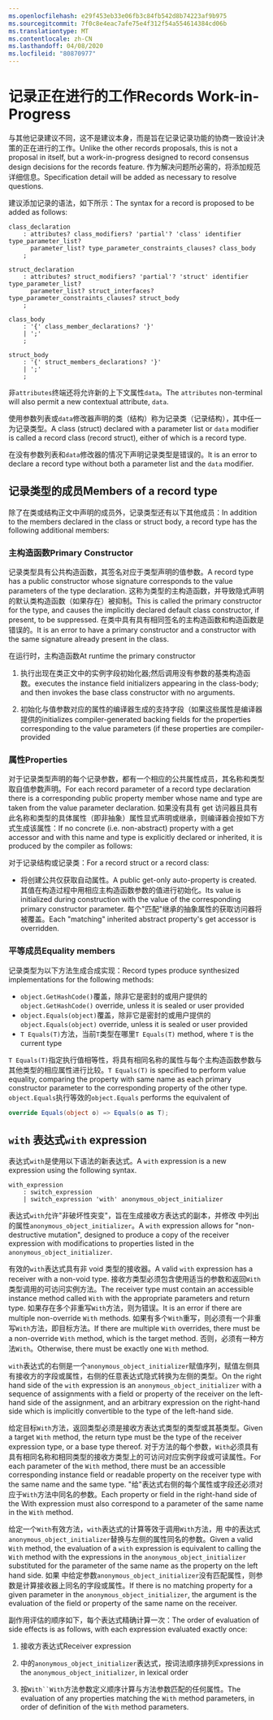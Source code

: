 ```yaml
---
ms.openlocfilehash: e29f453eb33e06fb3c84fb542d8b74223af9b975
ms.sourcegitcommit: 7f0c8e4eac7afe75e4f312f54a554614384cd06b
ms.translationtype: MT
ms.contentlocale: zh-CN
ms.lasthandoff: 04/08/2020
ms.locfileid: "80870977"
---
```

# <a name="records-work-in-progress"></a><span data-ttu-id="5f75b-101">记录正在进行的工作</span><span class="sxs-lookup"><span data-stu-id="5f75b-101">Records Work-in-Progress</span></span>

<span data-ttu-id="5f75b-102">与其他记录建议不同，这不是建议本身，而是旨在记录记录功能的协商一致设计决策的正在进行的工作。</span><span class="sxs-lookup"><span data-stu-id="5f75b-102">Unlike the other records proposals, this is not a proposal in itself, but a work-in-progress designed to record consensus design decisions for the records feature.</span></span> <span data-ttu-id="5f75b-103">作为解决问题所必需的，将添加规范详细信息。</span><span class="sxs-lookup"><span data-stu-id="5f75b-103">Specification detail will be added as necessary to resolve questions.</span></span>

<span data-ttu-id="5f75b-104">建议添加记录的语法，如下所示：</span><span class="sxs-lookup"><span data-stu-id="5f75b-104">The syntax for a record is proposed to be added as follows:</span></span>

```antlr
class_declaration
    : attributes? class_modifiers? 'partial'? 'class' identifier type_parameter_list?
      parameter_list? type_parameter_constraints_clauses? class_body
    ;

struct_declaration
    : attributes? struct_modifiers? 'partial'? 'struct' identifier type_parameter_list?
      parameter_list? struct_interfaces? type_parameter_constraints_clauses? struct_body
    ;

class_body
    : '{' class_member_declarations? '}'
    | ';'
    ;

struct_body
    : '{' struct_members_declarations? '}'
    | ';'
    ;
```

<span data-ttu-id="5f75b-105">非`attributes`终端还将允许新的上下文属性`data`。</span><span class="sxs-lookup"><span data-stu-id="5f75b-105">The `attributes` non-terminal will also permit a new contextual attribute, `data`.</span></span>

<span data-ttu-id="5f75b-106">使用参数列表或`data`修改器声明的类（结构）称为记录类（记录结构），其中任一为记录类型。</span><span class="sxs-lookup"><span data-stu-id="5f75b-106">A class (struct) declared with a parameter list or `data` modifier is called a record class (record struct), either of which is a record type.</span></span>

<span data-ttu-id="5f75b-107">在没有参数列表和`data`修改器的情况下声明记录类型是错误的。</span><span class="sxs-lookup"><span data-stu-id="5f75b-107">It is an error to declare a record type without both a parameter list and the `data` modifier.</span></span>

## <a name="members-of-a-record-type"></a><span data-ttu-id="5f75b-108">记录类型的成员</span><span class="sxs-lookup"><span data-stu-id="5f75b-108">Members of a record type</span></span>

<span data-ttu-id="5f75b-109">除了在类或结构正文中声明的成员外，记录类型还有以下其他成员：</span><span class="sxs-lookup"><span data-stu-id="5f75b-109">In addition to the members declared in the class or struct body, a record type has the following additional members:</span></span>

### <a name="primary-constructor"></a><span data-ttu-id="5f75b-110">主构造函数</span><span class="sxs-lookup"><span data-stu-id="5f75b-110">Primary Constructor</span></span>

<span data-ttu-id="5f75b-111">记录类型具有公共构造函数，其签名对应于类型声明的值参数。</span><span class="sxs-lookup"><span data-stu-id="5f75b-111">A record type has a public constructor whose signature corresponds to the value parameters of the type declaration.</span></span> <span data-ttu-id="5f75b-112">这称为类型的主构造函数，并导致隐式声明的默认类构造函数（如果存在）被抑制。</span><span class="sxs-lookup"><span data-stu-id="5f75b-112">This is called the primary constructor for the type, and causes the implicitly declared default class constructor, if present, to be suppressed.</span></span> <span data-ttu-id="5f75b-113">在类中具有具有相同签名的主构造函数和构造函数是错误的。</span><span class="sxs-lookup"><span data-stu-id="5f75b-113">It is an error to have a primary constructor and a constructor with the same signature already present in the class.</span></span>

<span data-ttu-id="5f75b-114">在运行时，主构造函数</span><span class="sxs-lookup"><span data-stu-id="5f75b-114">At runtime the primary constructor</span></span>

1. <span data-ttu-id="5f75b-115">执行出现在类正文中的实例字段初始化器;然后调用没有参数的基类构造函数。</span><span class="sxs-lookup"><span data-stu-id="5f75b-115">executes the instance field initializers appearing in the class-body; and then  invokes the base class constructor with no arguments.</span></span>

1. <span data-ttu-id="5f75b-116">初始化与值参数对应的属性的编译器生成的支持字段（如果这些属性是编译器提供的</span><span class="sxs-lookup"><span data-stu-id="5f75b-116">initializes compiler-generated backing fields for the properties corresponding to the value parameters (if these properties are compiler-provided</span></span>

### <a name="properties"></a><span data-ttu-id="5f75b-117">属性</span><span class="sxs-lookup"><span data-stu-id="5f75b-117">Properties</span></span>

<span data-ttu-id="5f75b-118">对于记录类型声明的每个记录参数，都有一个相应的公共属性成员，其名称和类型取自值参数声明。</span><span class="sxs-lookup"><span data-stu-id="5f75b-118">For each record parameter of a record type declaration there is a corresponding public property member whose name and type are taken from the value parameter declaration.</span></span> <span data-ttu-id="5f75b-119">如果没有具有 get 访问器且具有此名称和类型的具体属性（即非抽象）属性显式声明或继承，则编译器会按如下方式生成该属性：</span><span class="sxs-lookup"><span data-stu-id="5f75b-119">If no concrete (i.e. non-abstract) property with a get accessor and with this name and type is explicitly declared or inherited, it is produced by the compiler as follows:</span></span>

<span data-ttu-id="5f75b-120">对于记录结构或记录类：</span><span class="sxs-lookup"><span data-stu-id="5f75b-120">For a record struct or a record class:</span></span>

* <span data-ttu-id="5f75b-121">将创建公共仅获取自动属性。</span><span class="sxs-lookup"><span data-stu-id="5f75b-121">A public get-only auto-property is created.</span></span> <span data-ttu-id="5f75b-122">其值在构造过程中用相应主构造函数参数的值进行初始化。</span><span class="sxs-lookup"><span data-stu-id="5f75b-122">Its value is initialized during construction with the value of the corresponding primary constructor parameter.</span></span> <span data-ttu-id="5f75b-123">每个"匹配"继承的抽象属性的获取访问器将被覆盖。</span><span class="sxs-lookup"><span data-stu-id="5f75b-123">Each "matching" inherited abstract property's get accessor is overridden.</span></span>

### <a name="equality-members"></a><span data-ttu-id="5f75b-124">平等成员</span><span class="sxs-lookup"><span data-stu-id="5f75b-124">Equality members</span></span>

<span data-ttu-id="5f75b-125">记录类型为以下方法生成合成实现：</span><span class="sxs-lookup"><span data-stu-id="5f75b-125">Record types produce synthesized implementations for the following methods:</span></span>

* <span data-ttu-id="5f75b-126">`object.GetHashCode()`覆盖，除非它是密封的或用户提供的</span><span class="sxs-lookup"><span data-stu-id="5f75b-126">`object.GetHashCode()` override, unless it is sealed or user provided</span></span>
* <span data-ttu-id="5f75b-127">`object.Equals(object)`覆盖，除非它是密封的或用户提供的</span><span class="sxs-lookup"><span data-stu-id="5f75b-127">`object.Equals(object)` override, unless it is sealed or user provided</span></span>
* <span data-ttu-id="5f75b-128">`T Equals(T)`方法，当前`T`类型在哪里</span><span class="sxs-lookup"><span data-stu-id="5f75b-128">`T Equals(T)` method, where `T` is the current type</span></span>

<span data-ttu-id="5f75b-129">`T Equals(T)`指定执行值相等性，将具有相同名称的属性与每个主构造函数参数与其他类型的相应属性进行比较。</span><span class="sxs-lookup"><span data-stu-id="5f75b-129">`T Equals(T)` is specified to perform value equality, comparing the property with same name as each primary constructor parameter to the corresponding property of the other type.</span></span>
<span data-ttu-id="5f75b-130">`object.Equals`执行等效的</span><span class="sxs-lookup"><span data-stu-id="5f75b-130">`object.Equals` performs the equivalent of</span></span>

```C#
override Equals(object o) => Equals(o as T);
```

## <a name="with-expression"></a><span data-ttu-id="5f75b-131">`with` 表达式</span><span class="sxs-lookup"><span data-stu-id="5f75b-131">`with` expression</span></span>

<span data-ttu-id="5f75b-132">表达式`with`是使用以下语法的新表达式。</span><span class="sxs-lookup"><span data-stu-id="5f75b-132">A `with` expression is a new expression using the following syntax.</span></span>

```antlr
with_expression
    : switch_expression
    | switch_expression 'with' anonymous_object_initializer
```

<span data-ttu-id="5f75b-133">表达式`with`允许"非破坏性突变"，旨在生成接收方表达式的副本，并修改 中列出的属性`anonymous_object_initializer`。</span><span class="sxs-lookup"><span data-stu-id="5f75b-133">A `with` expression allows for "non-destructive mutation", designed to produce a copy of the receiver expression with modifications to properties listed in the `anonymous_object_initializer`.</span></span>

<span data-ttu-id="5f75b-134">有效的`with`表达式具有非 void 类型的接收器。</span><span class="sxs-lookup"><span data-stu-id="5f75b-134">A valid `with` expression has a receiver with a non-void type.</span></span> <span data-ttu-id="5f75b-135">接收方类型必须包含使用适当的参数和返回`With`类型调用的可访问实例方法。</span><span class="sxs-lookup"><span data-stu-id="5f75b-135">The receiver type must contain an accessible instance method called `With` with the appropriate parameters and return type.</span></span> <span data-ttu-id="5f75b-136">如果存在多个非重写`With`方法，则为错误。</span><span class="sxs-lookup"><span data-stu-id="5f75b-136">It is an error if there are multiple non-override `With` methods.</span></span> <span data-ttu-id="5f75b-137">如果有多个`With`重写，则必须有一个非重写`With`方法，即目标方法。</span><span class="sxs-lookup"><span data-stu-id="5f75b-137">If there are multiple `With` overrides, there must be a non-override `With` method, which is the target method.</span></span> <span data-ttu-id="5f75b-138">否则，必须有一种方法`With`。</span><span class="sxs-lookup"><span data-stu-id="5f75b-138">Otherwise, there must be exactly one `With` method.</span></span>

<span data-ttu-id="5f75b-139">`with`表达式的右侧是一个`anonymous_object_initializer`赋值序列，赋值左侧具有接收方的字段或属性，右侧的任意表达式隐式转换为左侧的类型。</span><span class="sxs-lookup"><span data-stu-id="5f75b-139">On the right hand side of the `with` expression is an `anonymous_object_initializer` with a sequence of assignments with a field or property of the receiver on the left-hand side of the assignment, and an arbitrary expression on the right-hand side which is implicitly convertible to the type of the left-hand side.</span></span>

<span data-ttu-id="5f75b-140">给定目标`With`方法，返回类型必须是接收方表达式类型的类型或其基类型。</span><span class="sxs-lookup"><span data-stu-id="5f75b-140">Given a target `With` method, the return type must be the type of the receiver expression type, or a base type thereof.</span></span> <span data-ttu-id="5f75b-141">对于方法的每个参数，`With`必须具有具有相同名称和相同类型的接收方类型上的可访问对应实例字段或可读属性。</span><span class="sxs-lookup"><span data-stu-id="5f75b-141">For each parameter of the `With` method, there must be an accessible corresponding instance field or readable property on the receiver type with the same name and the same type.</span></span> <span data-ttu-id="5f75b-142">"给"表达式右侧的每个属性或字段还必须对应于`With`方法中同名的参数。</span><span class="sxs-lookup"><span data-stu-id="5f75b-142">Each property or field in the right-hand side of the With expression must also correspond to a parameter of the same name in the `With` method.</span></span>

<span data-ttu-id="5f75b-143">给定一个`With`有效方法，`with`表达式的计算等效于调用`With`方法，用 中的表达式`anonymous_object_initializer`替换与左侧的属性同名的参数。</span><span class="sxs-lookup"><span data-stu-id="5f75b-143">Given a valid `With` method, the evaluation of a `with` expression is equivalent to calling the `With` method with the expressions in the `anonymous_object_initializer` substituted for the parameter of the same name as the property on the left hand side.</span></span> <span data-ttu-id="5f75b-144">如果 中给定参数`anonymous_object_initializer`没有匹配属性，则参数是计算接收器上同名的字段或属性。</span><span class="sxs-lookup"><span data-stu-id="5f75b-144">If there is no matching property for a given parameter in the `anonymous_object_initializer`, the argument is the evaluation of the field or property of the same name on the receiver.</span></span>

<span data-ttu-id="5f75b-145">副作用评估的顺序如下，每个表达式精确计算一次：</span><span class="sxs-lookup"><span data-stu-id="5f75b-145">The order of evaluation of side effects is as follows, with each expression evaluated exactly once:</span></span>

1. <span data-ttu-id="5f75b-146">接收方表达式</span><span class="sxs-lookup"><span data-stu-id="5f75b-146">Receiver expression</span></span>

2. <span data-ttu-id="5f75b-147">中的`anonymous_object_initializer`表达式，按词法顺序排列</span><span class="sxs-lookup"><span data-stu-id="5f75b-147">Expressions in the `anonymous_object_initializer`, in lexical order</span></span>

3. <span data-ttu-id="5f75b-148">按`With``With`方法参数定义顺序计算与方法参数匹配的任何属性。</span><span class="sxs-lookup"><span data-stu-id="5f75b-148">The evaluation of any properties matching the `With` method parameters, in order of definition of the `With` method parameters.</span></span>
